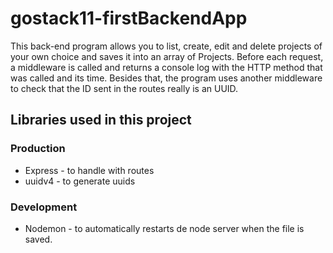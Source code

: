 # gostack11-firstBackendApp

This back-end program allows you to list, create, edit and delete projects of your own choice and saves it into an array of Projects.
Before each request, a middleware is called and returns a console log with the HTTP method that was called and its time. Besides that, the program uses another middleware to check that the ID sent in the routes really is an UUID.

## Libraries used in this project
### Production
- Express - to handle with routes
- uuidv4 - to generate uuids

### Development
- Nodemon - to automatically restarts de node server when the file is saved.
